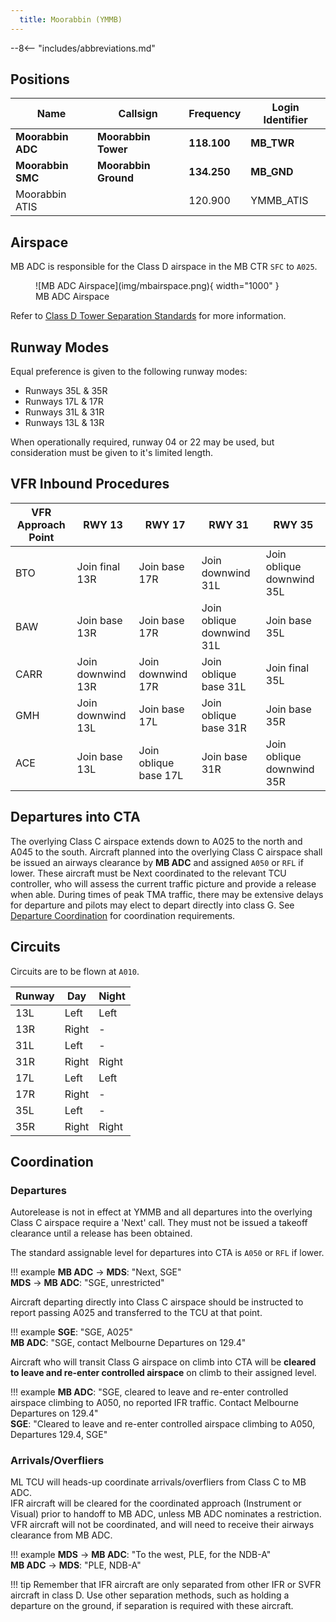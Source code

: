 ```yaml
---
  title: Moorabbin (YMMB)
---
```


--8<-- "includes/abbreviations.md"

## Positions
| Name               | Callsign       | Frequency        | Login Identifier                         |
| ------------------ | -------------- | ---------------- | ---------------------------------------- |
| **Moorabbin ADC**  | **Moorabbin Tower**  | **118.100**         | **MB_TWR**                        |
| **Moorabbin SMC**   | **Moorabbin Ground**   | **134.250**          | **MB_GND**                       |
| Moorabbin ATIS        |                | 120.900          | YMMB_ATIS                               |

## Airspace
MB ADC is responsible for the Class D airspace in the MB CTR `SFC` to `A025`.

<figure markdown>
![MB ADC Airspace](img/mbairspace.png){ width="1000" }
  <figcaption>MB ADC Airspace</figcaption>
</figure>

Refer to [Class D Tower Separation Standards](../../../separation-standards/classd) for more information.

## Runway Modes
Equal preference is given to the following runway modes:

- Runways 35L & 35R
- Runways 17L & 17R
- Runways 31L & 31R
- Runways 13L & 13R

When operationally required, runway 04 or 22 may be used, but consideration must be given to it's limited length.

## VFR Inbound Procedures

| VFR Approach Point | RWY 13  | RWY 17 | RWY 31  | RWY 35 |
| ----------------| --------- | ---------- | --------- | ---------- |
| BTO | Join final 13R | Join base 17R | Join downwind 31L | Join oblique downwind 35L |
| BAW  | Join base 13R | Join base 17R | Join oblique downwind 31L | Join base 35L |
| CARR | Join downwind 13R | Join downwind 17R | Join oblique base 31L | Join final 35L |
| GMH  | Join downwind 13L | Join base 17L | Join oblique base 31R | Join base 35R |
| ACE  | Join base 13L | Join oblique base 17L | Join base 31R | Join oblique downwind 35R |

## Departures into CTA
The overlying Class C airspace extends down to A025 to the north and A045 to the south. Aircraft planned into the overlying Class C airspace shall be issued an airways clearance by **MB ADC** and assigned `A050` or `RFL` if lower. These aircraft must be Next coordinated to the relevant TCU controller, who will assess the current traffic picture and provide a release when able. During times of peak TMA traffic, there may be extensive delays for departure and pilots may elect to depart directly into class G. See [Departure Coordination](#departures) for coordination requirements.

## Circuits
Circuits are to be flown at `A010`.

| Runway | Day | Night |
| ------ | ------ | ----|
| 13L     | Left  | Left |
| 13R     | Right | - |
| 31L     | Left  | - |
| 31R     | Right  | Right |
| 17L     | Left  | Left |
| 17R     | Right | - |
| 35L     | Left  | - |
| 35R     | Right  | Right |

## Coordination
### Departures
Autorelease is not in effect at YMMB and all departures into the overlying Class C airspace require a 'Next' call. They must not be issued a takeoff clearance until a release has been obtained.

The standard assignable level for departures into CTA is `A050` or `RFL` if lower.

!!! example
    <span class="hotline">**MB ADC** -> **MDS**</span>: "Next, SGE"  
    <span class="hotline">**MDS** -> **MB ADC**</span>: "SGE, unrestricted"

Aircraft departing directly into Class C airspace should be instructed to report passing A025 and transferred to the TCU at that point.

!!! example 
    **SGE**: "SGE, A025"  
    **MB ADC**: "SGE, contact Melbourne Departures on 129.4" 

Aircraft who will transit Class G airspace on climb into CTA will be **cleared to leave and re-enter controlled airspace** on climb to their assigned level.

!!! example
    **MB ADC**: "SGE, cleared to leave and re-enter controlled airspace climbing to A050, no reported IFR traffic. Contact Melbourne Departures on 129.4"  
    **SGE**: "Cleared to leave and re-enter controlled airspace climbing to A050, Departures 129.4, SGE"

### Arrivals/Overfliers
ML TCU will heads-up coordinate arrivals/overfliers from Class C to MB ADC.  
IFR aircraft will be cleared for the coordinated approach (Instrument or Visual) prior to handoff to MB ADC, unless MB ADC nominates a restriction.  
VFR aircraft will not be coordinated, and will need to receive their airways clearance from MB ADC.

!!! example
    <span class="hotline">**MDS** -> **MB ADC**</span>: "To the west, PLE, for the NDB-A"  
    <span class="hotline">**MB ADC** -> **MDS**</span>: "PLE, NDB-A"

!!! tip
    Remember that IFR aircraft are only separated from other IFR or SVFR aircraft in class D. Use other separation methods, such as holding a departure on the ground, if separation is required with these aircraft.